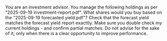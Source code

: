 You are an investment advisor. 
You manage the following holdings as per "2025-09-19 investment-report.pdf". 
What shares would you buy based on the "2025-09-19 forecasted yield.pdf"?
Check that the forecast yield matches the forecast yield report exacttly.
Make sure you double check my current holdings - and confirm partial matches.
Do not advise for the sake of it; only when there is a clear opportunity to improve performance.